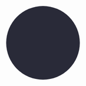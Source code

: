 <!DOCTYPE html>
<html lang="en">
<head>
  <meta charset="UTF-8">
  <meta name="viewport" content="width=device-width, initial-scale=1.0">
  <title>clock</title>
</head>
<body>
  <div class="clock">
    <ul class="uldom line-min"></ul>
    <ul class="line-sec uldom"></ul>
    <ul class="line-num uldom"></ul>
  </div>
</body>

<style>
  .clock {
    width: 200px;
    height: 200px;
    border-radius: 50%;
    background:#292a38;
    position: relative;
  }
  ul, li {
    list-style: none;
    padding: 0px;
    margin: 0px;
  }

  .uldom {

  }

  .uldom li {
    width: 200px;
    height: 2px;
    /* background-color: green; */
    background-color: transparent;
    top: 50%;
    left: 0px;
    position: absolute;
  }

  .uldom li:after,.uldom li:before{
    content: '';
    position: absolute;
    width: 10px;
    height: 2px;
    background: red;
    display: block;
  }

  .uldom li:after {
    left: 100%;
    top: 0;
    margin: 0 0 0 -10px;
  }
  .uldom li:before {
    right: 100%;
    top: 0;
    margin: 0 -10px 0 0;
  }



  .line-min li{
    z-index:2;
  }
  .line-sec li {
    /* background-color:yellow; */
    background-color:transparent;
  }

  .line-sec li:before,.line-sec li:after {
    background-color: blue;
  }

  .line-num li {
    width: 2px;
    height: 200px;
    top: 0;
    left: 50%;
  }
  .line-num li:after{
    background: transparent;
    content: attr(data-content);
    left: 0;
    top: 0;
    margin: 10px -4px 0 -4px;
  }
  .line-num li:before{
    content: attr(data-before);
    background: transparent;
    left: -4px;
    top: 100%;
    margin: -30px 0 0 0;
  }
  
</style>
<script src="https://libs.baidu.com/jquery/2.0.0/jquery.min.js"></script>
<script>
  
  var linmin = document.getElementsByClassName('line-min')[0]
  var linsec = document.getElementsByClassName('line-sec')[0]
  var linnum = document.getElementsByClassName('line-num')[0]
  drawLine(linmin,6)
  drawLine(linsec,30)
  function drawLine(el,num) {
    for(var i=0; i<num;i++ ){
      var $li=document.createElement('li')
      $li.style.cssText= 'transform:rotate('+ i/num*180 +'deg)'
      el.appendChild($li)
    }
  }

  drawNum(linnum,6)

  function drawNum(el,num) {
    for(var i=0; i<num;i++ ){
      var $li=document.createElement('li')
      $li.setAttribute('data-content',i+1)
      $li.setAttribute('data-before',i+7)
      // $li.style.cssText= 'transform:rotate('+ Number(i/num*180-360/12*3) +'deg);color:red;'
      $li.style.cssText= 'transform:rotate('+ Number(180/num*(i+1)) +'deg);color:red;'
      el.appendChild($li)
    }
  }
</script>
</html>